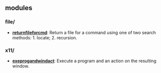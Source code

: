 
## modules

### file/

* [**returnfileforcmd**](file/returnfileforcmd): Return a file for a command using one of two search methods: 1. locate; 2. recursion.

### x11/

* [**exeprogandwindact**](x11/exeprogandwindact): Execute a program and an action on the resulting window.
